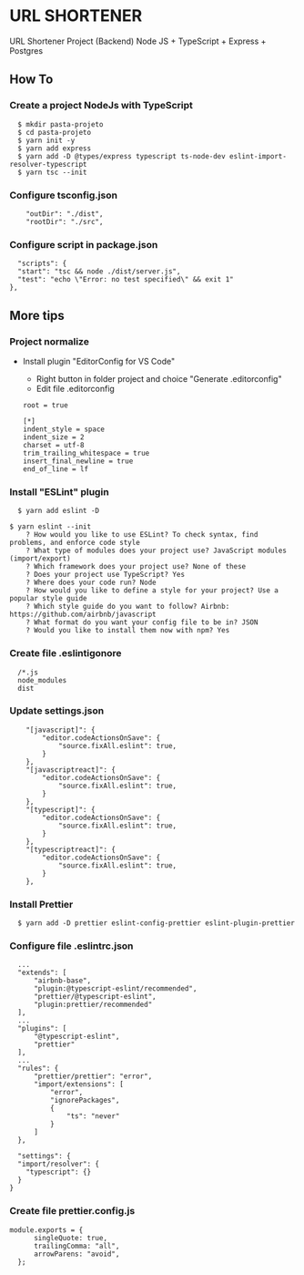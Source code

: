 # URL SHORTENER

URL Shortener Project (Backend)
Node JS + TypeScript + Express + Postgres

## How To

### Create a project NodeJs with TypeScript

```
  $ mkdir pasta-projeto
  $ cd pasta-projeto
  $ yarn init -y
  $ yarn add express
  $ yarn add -D @types/express typescript ts-node-dev eslint-import-resolver-typescript
  $ yarn tsc --init
```

### Configure tsconfig.json

```
    "outDir": "./dist",
    "rootDir": "./src",
```

### Configure script in package.json

  ```
    "scripts": {
    "start": "tsc && node ./dist/server.js",
    "test": "echo \"Error: no test specified\" && exit 1"
  },
  ```

## More tips

### Project normalize

  * Install plugin "EditorConfig for VS Code"
    * Right button in folder project and choice "Generate .editorconfig"
    * Edit file .editorconfig

    ```
    root = true

    [*]
    indent_style = space
    indent_size = 2
    charset = utf-8
    trim_trailing_whitespace = true
    insert_final_newline = true
    end_of_line = lf
    ```

### Install "ESLint" plugin

```
  $ yarn add eslint -D
```

```
$ yarn eslint --init
    ? How would you like to use ESLint? To check syntax, find problems, and enforce code style
    ? What type of modules does your project use? JavaScript modules (import/export)
    ? Which framework does your project use? None of these
    ? Does your project use TypeScript? Yes
    ? Where does your code run? Node
    ? How would you like to define a style for your project? Use a popular style guide
    ? Which style guide do you want to follow? Airbnb: https://github.com/airbnb/javascript
    ? What format do you want your config file to be in? JSON
    ? Would you like to install them now with npm? Yes

```

### Create file .eslintigonore

  ```
    /*.js
    node_modules
    dist
  ```

### Update settings.json

```
    "[javascript]": {
        "editor.codeActionsOnSave": {
            "source.fixAll.eslint": true,
        }
    },
    "[javascriptreact]": {
        "editor.codeActionsOnSave": {
            "source.fixAll.eslint": true,
        }
    },
    "[typescript]": {
        "editor.codeActionsOnSave": {
            "source.fixAll.eslint": true,
        }
    },
    "[typescriptreact]": {
        "editor.codeActionsOnSave": {
            "source.fixAll.eslint": true,
        }
    },
```

### Install Prettier

```
  $ yarn add -D prettier eslint-config-prettier eslint-plugin-prettier
```

### Configure file .eslintrc.json
  ```
    ...
    "extends": [
        "airbnb-base",
        "plugin:@typescript-eslint/recommended",
        "prettier/@typescript-eslint",
        "plugin:prettier/recommended"
    ],
    ...
    "plugins": [
        "@typescript-eslint",
        "prettier"
    ],
    ...
    "rules": {
        "prettier/prettier": "error",
        "import/extensions": [
            "error",
            "ignorePackages",
            {
                "ts": "never"
            }
        ]
    },

    "settings": {
    "import/resolver": {
      "typescript": {}
    }
  }
  ```

### Create file prettier.config.js

  ```
  module.exports = {
		singleQuote: true,
		trailingComma: "all",
		arrowParens: "avoid",
	};
  ```
